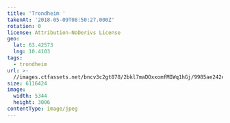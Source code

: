 ```yaml
---
title: 'Trondheim '
takenAt: '2018-05-09T08:50:27.000Z'
rotation: 0
license: Attribution-NoDerivs License
geo:
  lat: 63.42573
  lng: 10.4103
tags:
  - trondheim
url: >-
  //images.ctfassets.net/bncv3c2gt878/2bkl7maDOxxomfMIWq1hGj/9985ae242ed7de15951dfc00b8c25006/trondheim_28164236248_o
size: 6116424
image:
  width: 5344
  height: 3006
contentType: image/jpeg
---
```


